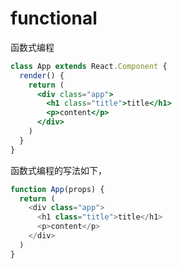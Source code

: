 # functional

函数式编程

```jsx
class App extends React.Component {
  render() {
    return (
      <div class="app">
        <h1 class="title">title</h1>
        <p>content</p>
      </div>
    )
  }
}
```
函数式编程的写法如下，

```js
function App(props) {
  return (
    <div class="app">
      <h1 class="title">title</h1>
      <p>content</p>
    </div>
  )
}
```

